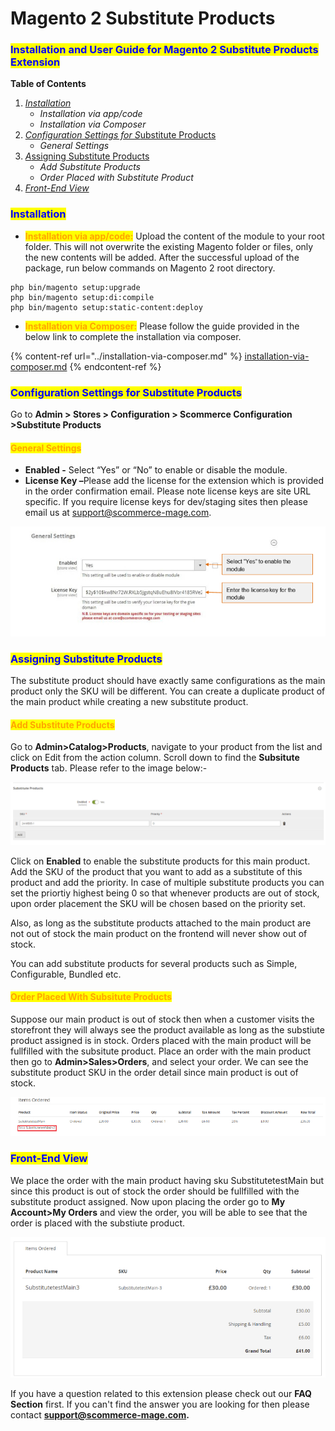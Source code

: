 # Magento 2 Substitute Products



### <mark style="color:blue;">Installation and User Guide for Magento 2 Substitute Products Extension</mark>

**Table of Contents**

1. [_Installation_ ](magento-2-substitute-products.md#bookmark0)
   * _Installation via app/code_&#x20;
   * _Installation via Composer_
2. [_Configuration Settings for &#x53;_&#x75;bstitute Products](magento-2-substitute-products.md#bookmark3)
   * _General Settings_&#x20;
3. [_&#x41;_&#x73;signing Substitute Products](magento-2-substitute-products.md#bookmark5)
   * _Add Substitute Products_
   * _Order Placed with Substitute Product_
4. [_Front-End View_](magento-2-substitute-products.md#front-end-view)

### <mark style="color:blue;">Installation</mark> <a href="#bookmark0" id="bookmark0"></a>

* <mark style="color:orange;">**Installation via app/code:**</mark> Upload the content of the module to your root folder. This will not overwrite the existing Magento folder or files, only the new contents will be added. After the successful upload of the package, run below commands on Magento 2 root directory.

```
php bin/magento setup:upgrade
php bin/magento setup:di:compile
php bin/magento setup:static-content:deploy
```

* <mark style="color:orange;">**Installation via Composer:**</mark> Please follow the guide provided in the below link to complete the installation via composer.

{% content-ref url="../installation-via-composer.md" %}
[installation-via-composer.md](../installation-via-composer.md)
{% endcontent-ref %}

### <mark style="color:blue;">Configuration Settings for Substitute Products</mark> <a href="#bookmark3" id="bookmark3"></a>

Go to **Admin > Stores > Configuration > Scommerce Configuration >Substitute Products**

#### <mark style="color:orange;">General Settings</mark> <a href="#bookmark4" id="bookmark4"></a>

* **Enabled -** Select “Yes” or “No” to enable or disable the module.
* **License Key –**&#x50;lease add the license for the extension which is provided in the order confirmation email. Please note license keys are site URL specific. If you require license keys for dev/staging sites then please email us at [support@scommerce-mage.com](mailto:support@scommerce-mage.com).

![](../../.gitbook/assets/shelf_general.jpg)

### <mark style="color:blue;">Assigning Substitute Products</mark> <a href="#bookmark5" id="bookmark5"></a>

The substitute product should have exactly same configurations as the main product only the SKU will be different. You can create a duplicate product of the main product while creating a new substitute product.&#x20;

#### <mark style="color:orange;">Add Substitute Products</mark>

Go to **Admin>Catalog>Products**, navigate to your product from the list and click on Edit from the action column. Scroll down to find the **Subsitute Products** tab. Please refer to the image below:-

![](<../../.gitbook/assets/image (2) (1) (1) (1) (1) (1) (1) (1) (1) (1) (1) (1) (1) (1) (1) (1) (1) (1) (1) (1) (1) (1) (1) (1) (1) (1) (1) (1).png>)

Click on **Enabled** to enable the substitute products for this main product. Add the SKU of the product that you want to add as a substitute of this product and add the priority. In case of multiple substitute products you can set the priortiy highest being 0 so that whenever products are out of stock, upon order placement the SKU will be chosen based on the priority set.&#x20;

Also, as long as the substitute products attached to the main product are not out of stock the main product on the frontend will never show out of stock.&#x20;

You can add substitute products for several products such as Simple, Configurable, Bundled etc.&#x20;

#### <mark style="color:orange;">Order Placed With Subsitute Products</mark>

Suppose our main product is out of stock then when a customer visits the storefront they will always see the product available as long as the substiute product assigned is in stock. Orders placed with the main product will be fullfilled with the subsitute product. Place an order with the main product then go to **Admin>Sales>Orders**, and select your order. We can see the substitute product SKU in the order detail since main product is out of stock.&#x20;

![](../../.gitbook/assets/suborder.jpg)

### <mark style="color:blue;">Front-End View</mark>

We place the order with the main product having sku SubstitutetestMain but since this product is out of stock the order should be fullfilled with the substitute product assigned. Now upon placing the order go to **My Account>My Orders** and view the order, you will be able to see that the order is placed with the substiute product.&#x20;

![](../../.gitbook/assets/subordermain.jpg)

If you have a question related to this extension please check out our **FAQ Section** first. If you can't find the answer you are looking for then please contact [**support@scommerce-mage.com**](mailto:core@scommerce-mage.com)**.**
